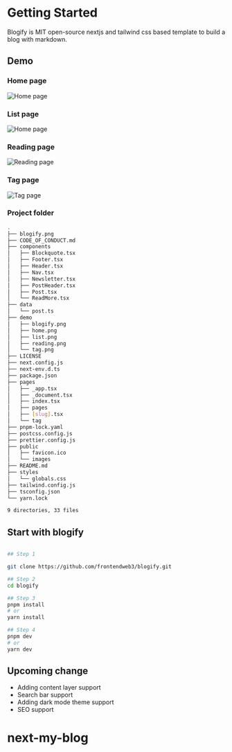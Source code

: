 # Getting Started

Blogify is MIT open-source nextjs and tailwind css based template to build a blog with markdown.
## Demo

### Home page
![Home page](/demo/home.png)

### List page
![Home page](/demo/list.png)

### Reading page
![Reading page](/demo/reading.png)

### Tag page
![Tag page](/demo/tag.png)


### Project folder
```bash
.
├── blogify.png
├── CODE_OF_CONDUCT.md
├── components
│   ├── Blockquote.tsx
│   ├── Footer.tsx
│   ├── Header.tsx
│   ├── Nav.tsx
│   ├── Newsletter.tsx
│   ├── PostHeader.tsx
│   ├── Post.tsx
│   └── ReadMore.tsx
├── data
│   └── post.ts
├── demo
│   ├── blogify.png
│   ├── home.png
│   ├── list.png
│   ├── reading.png
│   └── tag.png
├── LICENSE
├── next.config.js
├── next-env.d.ts
├── package.json
├── pages
│   ├── _app.tsx
│   ├── _document.tsx
│   ├── index.tsx
│   ├── pages
│   ├── [slug].tsx
│   └── tag
├── pnpm-lock.yaml
├── postcss.config.js
├── prettier.config.js
├── public
│   ├── favicon.ico
│   └── images
├── README.md
├── styles
│   └── globals.css
├── tailwind.config.js
├── tsconfig.json
└── yarn.lock

9 directories, 33 files
```
## Start with blogify

```bash

## Step 1

git clone https://github.com/frontendweb3/blogify.git

## Step 2
cd blogify

## Step 3
pnpm install
# or
yarn install

## Step 4
pnpm dev
# or
yarn dev
```

## Upcoming change
- Adding content layer support
- Search bar support
- Adding dark mode theme support
- SEO support 

# next-my-blog

